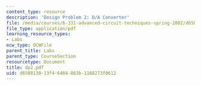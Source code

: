 ```yaml
---
content_type: resource
description: 'Design Problem 2: D/A Converter'
file: /media/courses/6-331-advanced-circuit-techniques-spring-2002/d658813013f46404863b1168273f0612_dp2.pdf
file_type: application/pdf
learning_resource_types:
- Labs
ocw_type: OCWFile
parent_title: Labs
parent_type: CourseSection
resourcetype: Document
title: dp2.pdf
uid: d6588130-13f4-6404-863b-1168273f0612
---
```

